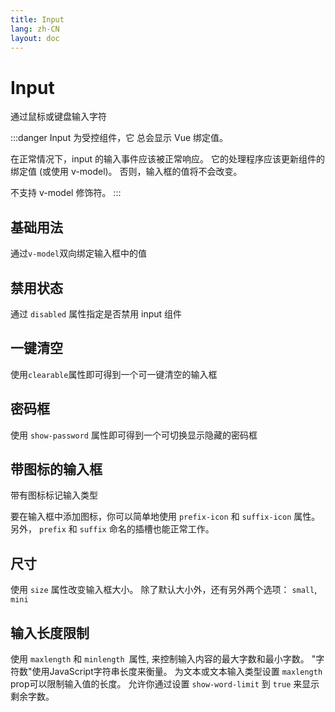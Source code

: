 ```yaml
---
title: Input
lang: zh-CN
layout: doc
---
```


<script setup>
import BasicComp from "../examples/input/01-basic.vue"
import DisComp from "../examples/input/02-dis.vue"
import ClearComp from "../examples/input/03-clear.vue"
import PassWComp from "../examples/input/04-passw.vue"
import IconComp from "../examples/input/05-icon.vue"
import SizeComp from "../examples/input/06-size.vue"
import LimitComp from "../examples/input/07-limit.vue"
</script>

# Input 
通过鼠标或键盘输入字符

:::danger
Input 为受控组件，它 总会显示 Vue 绑定值。

在正常情况下，input 的输入事件应该被正常响应。 它的处理程序应该更新组件的绑定值 (或使用 v-model)。 否则，输入框的值将不会改变。

不支持 v-model 修饰符。
:::
## 基础用法
通过`v-model`双向绑定输入框中的值
<CodePreview comp-name="input" demo-name="01" demo-type="docs">
    <BasicComp/>
</CodePreview>

## 禁用状态
通过 `disabled` 属性指定是否禁用 input 组件
<CodePreview comp-name="input" demo-name="02" demo-type="docs">
    <DisComp/>
</CodePreview>

## 一键清空
使用`clearable`属性即可得到一个可一键清空的输入框
<CodePreview comp-name="input" demo-name="03" demo-type="docs">
    <ClearComp/>
</CodePreview>

## 密码框
使用 `show-password` 属性即可得到一个可切换显示隐藏的密码框
<CodePreview comp-name="input" demo-name="04" demo-type="docs">
    <PassWComp/>
</CodePreview>

## 带图标的输入框
带有图标标记输入类型

要在输入框中添加图标，你可以简单地使用 `prefix-icon` 和 `suffix-icon` 属性。 另外， `prefix` 和 `suffix` 命名的插槽也能正常工作。
<CodePreview comp-name="input" demo-name="05" demo-type="docs">
    <IconComp/>
</CodePreview>

## 尺寸
使用 `size` 属性改变输入框大小。 除了默认大小外，还有另外两个选项： `small`, `mini`
<!-- <CodePreview comp-name="input" demo-name="06" demo-type="docs">
    <SizeComp/>
</CodePreview> -->

## 输入长度限制
使用 `maxlength` 和 `minlength `属性, 来控制输入内容的最大字数和最小字数。 "字符数"使用JavaScript字符串长度来衡量。 为文本或文本输入类型设置 `maxlength` prop可以限制输入值的长度。 允许你通过设置 `show-word-limit` 到 `true` 来显示剩余字数。
<CodePreview comp-name="input" demo-name="07" demo-type="docs">
    <LimitComp/>
</CodePreview>